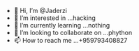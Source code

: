 - 👋 Hi, I’m @Jaderzi
- 👀 I’m interested in ...hacking
- 🌱 I’m currently learning ...nothing
- 💞️ I’m looking to collaborate on ...phython
- 📫 How to reach me ...+959793408827

<!---
Jaderzi/Jaderzi is a ✨ special ✨ repository because its `README.md` (this file) appears on your GitHub profile.
You can click the Preview link to take a look at your changes.
--->
